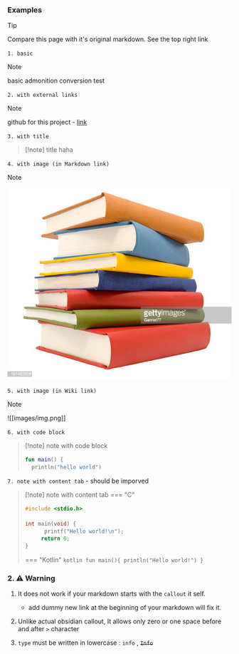 
### Examples

> [!tip]
> Compare this page with it's original markdown. See the top right link

`1. basic`

> [!note]
> basic admonition conversion test

`2. with external links`

> [!note]
> github for this project - [link](https://github.com/ndy2/mkdocs-obsidian-support-plugin)

`3. with title `

> [!note] title
> haha

`4. with image (in Markdown link)`

> [!note]
> ![images/img.png](images/img.png)

`5. with image (in Wiki link)`

> [!note]
> ![[images/img.png]]

`6. with code block`

> [!note] note with code block
> ```kotlin
> fun main() {
> 	println("hello world")
> ```

`7. note with content tab` - should be imporved

>[!note] note with content tab
>=== "C"
>    ``` c
>    #include <stdio.h>
>    
>    int main(void) {
>          printf("Hello world!\n");
>         return 0;
>    }
>    ```
> 
>=== "Kotlin"
>     ```kotlin
>     fun main(){
>     	println("Hello world!")
>     }
>     ```


### 2. ⚠️ Warning

1. It does not work if your markdown starts with the `callout` it self.
	 - add dummy new link at the beginning of your markdown will fix it.

 2. Unlike actual obsidian callout, It allows only zero or one space before and after `>` character
 3. `type` must be written in lowercase : `info` , ~~`Info`~~